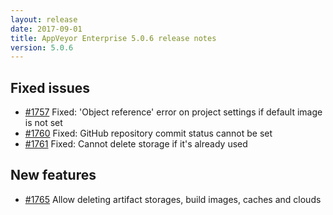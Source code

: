 ```yaml
---
layout: release
date: 2017-09-01
title: AppVeyor Enterprise 5.0.6 release notes
version: 5.0.6
---
```


## Fixed issues

* [#1757](https://github.com/appveyor/ci/issues/1757) Fixed: 'Object reference' error on project settings if default image is not set
* [#1760](https://github.com/appveyor/ci/issues/1760) Fixed: GitHub repository commit status cannot be set
* [#1761](https://github.com/appveyor/ci/issues/1761) Fixed: Cannot delete storage if it's already used

## New features

* [#1765](https://github.com/appveyor/ci/issues/1765) Allow deleting artifact storages, build images, caches and clouds